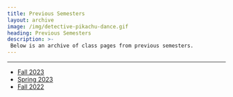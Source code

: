 ```yaml
---
title: Previous Semesters
layout: archive
image: /img/detective-pikachu-dance.gif
heading: Previous Semesters
description: >-
 Below is an archive of class pages from previous semesters.
---
```

---
* [Fall 2023](sks/fall2023)
* [Spring 2023](sks/spring2023)
* [Fall 2022](sks/fall2022)